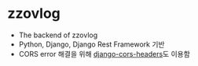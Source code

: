 # zzovlog
* The backend of zzovlog
* Python, Django, Django Rest Framework 기반
* CORS error 해결을 위해 [django-cors-headers](https://github.com/ottoyiu/django-cors-headers)도 이용함
